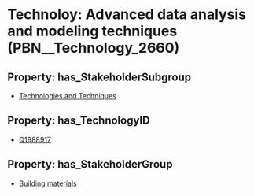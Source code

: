 # Technoloy: __Advanced data analysis and modeling techniques__ (PBN__Technology_2660)

## Property: has_StakeholderSubgroup

* [Technologies and Techniques](PBN__TechSubgroup_179)

## Property: has_TechnologyID

* [Q1988917](Q1988917)

## Property: has_StakeholderGroup

* [Building materials](PBN__TechGroup_12)

